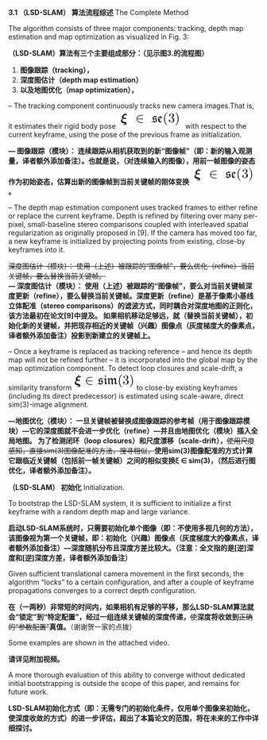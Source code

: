 **3.1 （LSD-SLAM） 算法流程综述** The Complete Method

The algorithm consists of three major components: tracking, depth map estimation and map optimization as visualized in Fig. 3:

**（LSD-SLAM）算法有三个主要组成部分：（见示图3.的流程图）**

1. **图像跟踪（tracking），**
2. **深度图估计（depth map estimation）**
3. **以及地图优化（map optimization），**

– The tracking component continuously tracks new camera images.That is, it estimates their rigid body pose ![](/assets/math_5.png) with respect to the current keyframe, using the pose of the previous frame as initialization.

**— 图像跟踪（模块）： 连续跟踪从相机获取到的新“图像帧”（即：新的输入观测量，译者额外添加备注）。也就是说，（对连续输入的图像），用前一帧图像的姿态作为初始姿态，估算出新的图像帧到当前关键帧的刚体变换** ![](/assets/math_5.png) **。**

– The depth map estimation component uses tracked frames to either refine or replace the current keyframe. Depth is refined by filtering over many per-pixel, small-baseline stereo comparisons coupled with interleaved spatial regularization as originally proposed in \[9\]. If the camera has moved too far, a new keyframe is initialized by projecting points from existing, close-by keyframes into it.

~~深度图估计（模块）： 使用（上述）被跟踪的“图像帧”，要么优化（refine）当前关键帧，要么替换当前关键帧。~~  
**— 深度图估计（模块）： 使用（上述）被跟踪的“图像帧”，要么对当前关键帧深度更新（refine），要么替换当前关键帧。深度更新（refine）是基于像素小基线立体配准（stereo comparisons）的滤波方式，同时耦合对深度地图的正则化，该方法最初在论文\[9\]中提及。 如果相机移动足够远，就（替换当前关键帧），初始化新的关键帧，并把现存相近的关键帧（兴趣）图像点（灰度梯度大的像素点，译者额外添加备注）投影到新建立的关键帧上。**

– Once a keyframe is replaced as tracking reference – and hence its depth map will not be refined further – it is incorporated into the global map by the map optimization component. To detect loop closures and scale-drift, a similarity transform ![](/assets/math_14.png) to close-by existing keyframes \(including its direct predecessor\) is estimated using scale-aware, direct sim\(3\)-image alignment.

**—地图优化（模块）： 一旦关键帧被替换成图像跟踪的参考帧（用于图像跟踪模块）—它的深度图就不会进一步优化（refine）—并且由地图优化（模块）插入全局地图。  为了检测闭环（loop closures）和尺度漂移（scale-drift），**~~使用尺度感知，直接sim\(3\)图像配准的方法，搜寻相似，~~**使用sim\(3\)图像配准的方式计算它跟临近关键帧（包括前一帧关键帧）之间的相似变换ξ ∈ sim\(3\)，（然后进行图优化，译者额外添加备注）。**

**（LSD-SLAM） 初始化** Initialization.

To bootstrap the LSD-SLAM system, it is sufficient to initialize a first keyframe with a random depth map and large variance.

**启动LSD-SLAM系统时，只需要初始化单个图像（即：不使用多视几何的方法），该图像视为第一个关键帧，即：初始化（兴趣）图像点（灰度梯度大的像素点，译者额外添加备注）—深度随机分布且深度方差比较大。（注意：全文指的是\[逆\]深度和\[逆\]深度方差，译者额外添加备注）**

Given sufficient translational camera movement in the first seconds, the algorithm “locks” to a certain configuration, and after a couple of keyframe propagations converges to a correct depth configuration.

**在（一两秒）非常短的时间内，如果相机有足够的平移，那么LSD-SLAM算法就会“锁定”到“特定配置”，经过一组连续关键帧的深度传递，**~~使~~**深度将收敛到**~~正确的“参数配置”~~**真值。**（谢谢贺一家的点拨）

Some examples are shown in the attached video.

**请详见附加视频。**

A more thorough evaluation of this ability to converge without dedicated initial bootstrapping is outside the scope of this paper, and remains for future work.

**LSD-SLAM初始化方式（即：无需专门的初始化条件，仅用单个图像来初始化，使深度收敛的方式）的进一步评估，超出了本篇论文的范围，将在未来的工作中详细探讨。**

